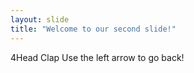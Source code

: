 ```yaml
---
layout: slide
title: "Welcome to our second slide!"
---
```

4Head Clap
Use the left arrow to go back!
